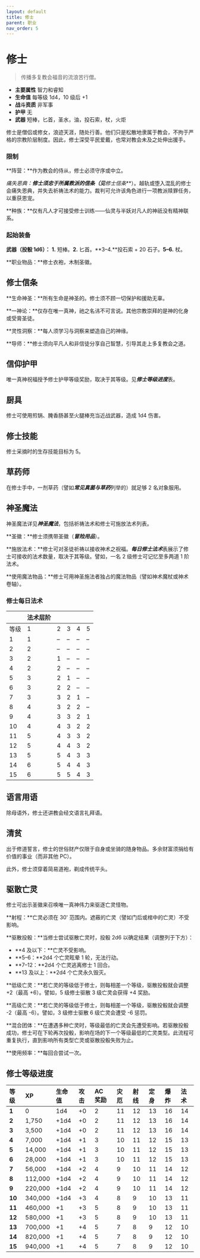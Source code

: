 ```yaml
---
layout: default
title: 修士
parent: 职业
nav_order: 5
---
```


# 修士

> 传播多复教会福音的流浪苦行僧。

- **主要属性**	智力和睿知
- **生命值**	每等级 1d4，10 级后 +1
- **战斗资质**	非军事
- **护甲**	无
- **武器**	短棒，匕首，圣水，油，投石索，杖，火炬

修士是僧侣或修女，浪迹天涯，随处行善。他们只是松散地隶属于教会，不拘于严格的宗教阶层制度。因此，修士深受平民爱戴，也常对教会未及之处伸出援手。

### 限制

**阵营：**作为教会的侍从，修士必须守序或中立。

**痛失恩典：**修士须忠于所属教派的信条（见***修士信条***）。越轨或堕入混乱的修士会痛失恩典，并失去祈祷法术的能力。裁判可允许该角色进行一项教派赎罪任务，以重获恩宠。

**种族：**仅有凡人才可接受修士训练——仙灵与半妖对凡人的神祇没有精神联系。

### 起始装备

**武器（投骰 1d6）：** **1.** 短棒。**2.** 匕首。**3–4.**投石索 + 20 石子。**5–6.** 杖。

**职业物品：**修士衣袍，木制圣徽。

## 修士信条

**生命神圣：**所有生命是神圣的。修士须不顾一切保护和援助无辜。

**一神论：**仅存在唯一真神，祂之名讳不可言说。其他宗教崇拜的是神的化身或受膏圣徒。

**灵性洞察：**每人须学习与洞察来塑造自己的神缘。

**导师：**修士须向平凡人和非信徒分享自己智慧，引导其走上多复教会之道。

## 信仰护甲

唯一真神祝福授予修士护甲等级奖励，取决于其等级。见***修士等级进度***表。

## 厨具

修士可使用煎锅、腌香肠甚至火腿棒充当近战武器，造成 1d4 伤害。

## 修士技能

修士采摘时的生存技能目标为 5。

## 草药师

在修士手中，一剂草药（譬如***常见真菌与草药***列举的）就足够 2 名对象服用。

## 神圣魔法

神圣魔法详见***神圣魔法***，包括祈祷法术和修士可施放法术列表。

**圣徽：**修士须携带圣徽（***冒险用品***）。

**施放法术：**修士可对圣徒祈祷以接收神术之祝福。***每日修士法术***表展示了修士可接收的法术数量，取决于其等级。譬如，一名 2 级修士可记忆至多两道 1 阶法术。

**使用魔法物品：**修士可用神圣施法者独占的魔法物品（譬如神术魔杖或神术卷轴）。

### 修士每日法术

|       | 法术层阶 |      |      |      |      |
| :---- | :--------- | :--- | :--- | :--- | :--- |
| 等级 | 1 | 2 | 3 | 4 | 5 |
| 1 | 1 | – | – | – | – |
| 2 | 2 | – | – | – | – |
| 3 | 2 | 1 | – | – | – |
| 4 | 2 | 2 | – | – | – |
| 5 | 3 | 2 | 1 | – | – |
| 6 | 3 | 2 | 2 | – | – |
| 7 | 3 | 3 | 2 | 1 | – |
| 8 | 4 | 3 | 2 | 2 | – |
| 9 | 4 | 3 | 3 | 2 | 1 |
| 10 | 4 | 4 | 3 | 2 | 2 |
| 11 | 5 | 4 | 3 | 3 | 2 |
| 12 | 5 | 4 | 4 | 3 | 2 |
| 13 | 5 | 5 | 4 | 3 | 3 |
| 14 | 6 | 5 | 4 | 4 | 3 |
| 15 | 6 | 5 | 5 | 4 | 3 |

## 语言用语

除母语外，修士还讲教会经文语言礼拜语。

## 清贫

出于修道誓言，修士的世俗财产仅限于自身或坐骑的随身物品。多余财富须捐给有价值的事业（而非其他 PC）。

此外，修士须穿着简易道袍，剃成传统平头。

## 驱散亡灵

修士可出示圣徽来召唤唯一真神伟力来驱逐亡灵怪物。

**射程：**亡灵必须在 30' 范围内。遮蔽的亡灵（譬如门后或棺中的亡灵）不受影响。

**驱散投骰：**当修士尝试驱散亡灵时，投骰 2d6 以确定结果（调整列于下方）：

- **4 及以下：**亡灵不受影响。
- **5–6：**2d4 个亡灵眩晕 1 轮，无法行动。
- **7–12：**2d4 个亡灵逃离修士 1 回合。
- **13 及以上：**2d4 个亡灵永久毁灭。

**低级亡灵：**若亡灵的等级低于修士，则每相差一个等级，驱散投骰就会调整 +2（最高 +6）。譬如，5 级修士驱散 3 级亡灵会获得 +4 奖励。

**高级亡灵：**若亡灵的等级低于修士，则每相差一个等级，驱散投骰就会调整 -2（最高 -6）。譬如，3 级修士驱散 6 级亡灵会遭受 -6 惩罚。

**混合团体：**在遭遇多种亡灵时，等级最低的亡灵会先遭受影响。若驱散投骰成功，修士可在下轮再次投骰，影响在场的下一个等级最低的亡灵类型。此流程可重复执行，直到影响所有类型亡灵或驱散投骰失败为止。

**使用频率：**每回合尝试一次。

## 修士等级进度

| 等级 | XP | 生命值 | 攻击 | AC 奖励 | 灾厄 | 射线 | 定身 | 爆炸 | 法术 |
| :----- | :------ | :--------- | :----- | :------- | :--- | :--- | :--- | :---- | :---- |
| **1** | 0 | 1d4 | +0 | 2 | 11 | 12 | 13 | 16 | 14 |
| **2** | 1,750 | +1d4 | +0 | 2 | 11 | 12 | 13 | 16 | 14 |
| **3** | 3,500 | +1d4 | +0 | 2 | 11 | 12 | 13 | 16 | 14 |
| **4** | 7,000 | +1d4 | +1 | 3 | 10 | 11 | 12 | 15 | 13 |
| **5** | 14,000 | +1d4 | +1 | 3 | 10 | 11 | 12 | 15 | 13 |
| **6** | 28,000 | +1d4 | +1 | 3 | 10 | 11 | 12 | 15 | 13 |
| **7** | 56,000 | +1d4 | +2 | 4 | 9 | 10 | 11 | 14 | 12 |
| **8** | 112,000 | +1d4 | +2 | 4 | 9 | 10 | 11 | 14 | 12 |
| **9** | 220,000 | +1d4 | +2 | 4 | 9 | 10 | 11 | 14 | 12 |
| **10** | 340,000 | +1d4 | +3 | 4 | 8 | 9 | 10 | 13 | 11 |
| **11** | 460,000 | +1 | +3 | 5 | 8 | 9 | 10 | 13 | 11 |
| **12** | 580,000 | +1 | +3 | 5 | 8 | 9 | 10 | 13 | 11 |
| **13** | 700,000 | +1 | +4 | 5 | 7 | 8 | 9 | 12 | 10 |
| **14** | 820,000 | +1 | +4 | 5 | 7 | 8 | 9 | 12 | 10 |
| **15** | 940,000 | +1 | +4 | 5 | 7 | 8 | 9 | 12 | 10 |
